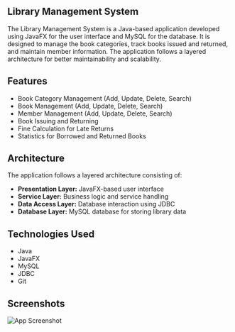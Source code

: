 
## Library Management System

The Library Management System is a Java-based application developed using JavaFX for the user interface and MySQL for the database. It is designed to manage the book categories, track books issued and returned, and maintain member information. The application follows a layered architecture for better maintainability and scalability.



## Features

- Book Category Management (Add, Update, Delete, Search)
- Book Management (Add, Update, Delete, Search)
- Member Management (Add, Update, Delete, Search)
- Book Issuing and Returning
- Fine Calculation for Late Returns
- Statistics for Borrowed and Returned Books


## Architecture

The application follows a layered architecture consisting of:
- **Presentation Layer:** JavaFX-based user interface
- **Service Layer:** Business logic and service handling
- **Data Access Layer:** Database interaction using JDBC
- **Database Layer:** MySQL database for storing library data

## Technologies Used

- Java
- JavaFX
- MySQL
- JDBC
- Git



## Screenshots

![App Screenshot](https://via.placeholder.com/468x300?text=App+Screenshot+Here)


